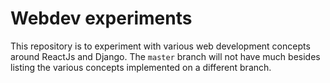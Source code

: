 # Webdev experiments
This repository is to experiment with various web development concepts around ReactJs and Django.
The `master` branch will not have much besides listing the various concepts implemented
on a different branch.
